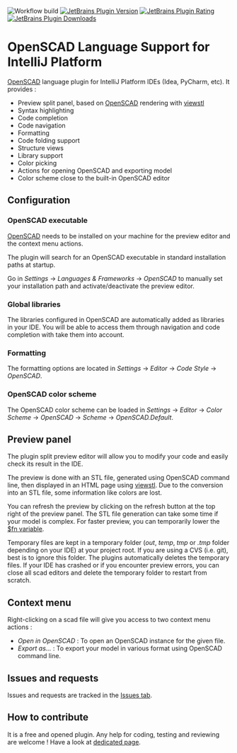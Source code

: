 ![Workflow build](https://github.com/ldenisey/idea-openscad/actions/workflows/build.yml/badge.svg)
[![JetBrains Plugin Version](https://img.shields.io/jetbrains/plugin/v/11198-openscad-language-support?label=Latest%20Plugin%20Release)](https://plugins.jetbrains.com/plugin/11198-openscad-language-support/versions)
[![JetBrains Plugin Rating](https://img.shields.io/jetbrains/plugin/r/rating/11198-openscad-language-support)](https://plugins.jetbrains.com/plugin/11198-openscad-language-support/reviews)
[![JetBrains Plugin Downloads](https://img.shields.io/jetbrains/plugin/d/11198-openscad-language-support)](https://plugins.jetbrains.com/plugin/11198-openscad-language-support)

# OpenSCAD Language Support for IntelliJ Platform

[OpenSCAD](https://openscad.org/index.html) language plugin for IntelliJ Platform IDEs (Idea, PyCharm, etc). It provides :

* Preview split panel, based on [OpenSCAD](https://openscad.org/index.html) rendering with [viewstl](https://github.com/omrips/viewstl)
* Syntax highlighting
* Code completion
* Code navigation
* Formatting
* Code folding support
* Structure views
* Library support
* Color picking
* Actions for opening OpenSCAD and exporting model
* Color scheme close to the built-in OpenSCAD editor

## Configuration

### OpenSCAD executable

[OpenSCAD](https://openscad.org/downloads.html) needs to be installed on your machine for the preview editor and the context menu actions.

The plugin will search for an OpenSCAD executable in standard installation paths at startup.

Go in *Settings* -> *Languages & Frameworks* -> *OpenSCAD* to manually set your installation path and activate/deactivate the preview editor.

### Global libraries

The libraries configured in OpenSCAD are automatically added as libraries in your IDE.
You will be able to access them through navigation and code completion with take them into account.

### Formatting

The formatting options are located in *Settings* -> *Editor* -> *Code Style* -> *OpenSCAD*.

### OpenSCAD color scheme

The OpenSCAD color scheme can be loaded in *Settings* -> *Editor* -> *Color Scheme* -> *OpenSCAD* -> *Scheme* -> *OpenSCAD.Default*.

## Preview panel

The plugin split preview editor will allow you to modify your code and easily check its result in the IDE.

The preview is done with an STL file, generated using OpenSCAD command line, then displayed in an HTML page using [viewstl](https://github.com/omrips/viewstl).
Due to the conversion into an STL file, some information like colors are lost.

You can refresh the preview by clicking on the refresh button at the top right of the preview panel.
The STL file generation can take some time if your model is complex. For faster preview,
you can temporarily lower the [$fn variable](https://en.wikibooks.org/wiki/OpenSCAD_User_Manual/Other_Language_Features#.24fa.2C_.24fs_and_.24fn).

Temporary files are kept in a temporary folder (*out*, *temp*, *tmp* or *.tmp* folder depending on your IDE) at your project root.
If you are using a CVS (i.e. git), best is to ignore this folder.
The plugins automatically deletes the temporary files. If your IDE has crashed or if you encounter preview errors, you can close all scad editors and
delete the temporary folder to restart from scratch.

## Context menu

Right-clicking on a scad file will give you access to two context menu actions :

* *Open in OpenSCAD* : To open an OpenSCAD instance for the given file.
* *Export as...* : To export your model in various format using OpenSCAD command line.

## Issues and requests

Issues and requests are tracked in the [Issues tab](https://github.com/ldenisey/idea-openscad/issues).

## How to contribute

It is a free and opened plugin. Any help for coding, testing and reviewing are welcome !
Have a look at [dedicated page](CONTRIBUTING.md).